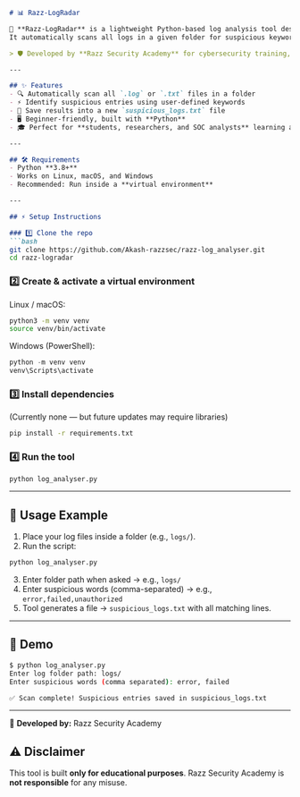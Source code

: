 
````markdown
# 📊 Razz-LogRadar  

🚀 **Razz-LogRadar** is a lightweight Python-based log analysis tool designed to help security researchers and learners detect suspicious activity hidden inside log files.  
It automatically scans all logs in a given folder for suspicious keywords (like `error`, `failed`, `unauthorized`) and writes them into a new file for easy review.  

> 🛡 Developed by **Razz Security Academy** for cybersecurity training, automation learning, and real-world log analysis practice.  

---

## ✨ Features  
- 🔍 Automatically scan all `.log` or `.txt` files in a folder  
- ⚡ Identify suspicious entries using user-defined keywords  
- 📂 Save results into a new `suspicious_logs.txt` file  
- 🖥 Beginner-friendly, built with **Python**  
- 🎓 Perfect for **students, researchers, and SOC analysts** learning automation  

---

## 🛠 Requirements  
- Python **3.8+**  
- Works on Linux, macOS, and Windows  
- Recommended: Run inside a **virtual environment**  

---

## ⚡ Setup Instructions  

### 1️⃣ Clone the repo  
```bash
git clone https://github.com/Akash-razzsec/razz-log_analyser.git
cd razz-logradar
````

### 2️⃣ Create & activate a virtual environment

Linux / macOS:

```bash
python3 -m venv venv
source venv/bin/activate
```

Windows (PowerShell):

```powershell
python -m venv venv
venv\Scripts\activate
```

### 3️⃣ Install dependencies

(Currently none — but future updates may require libraries)

```bash
pip install -r requirements.txt
```

### 4️⃣ Run the tool

```bash
python log_analyser.py
```

---

## 📖 Usage Example

1. Place your log files inside a folder (e.g., `logs/`).
2. Run the script:

```bash
python log_analyser.py
```

3. Enter folder path when asked → e.g., `logs/`
4. Enter suspicious words (comma-separated) → e.g., `error,failed,unauthorized`
5. Tool generates a file → `suspicious_logs.txt` with all matching lines.

---

## 📸 Demo

```bash
$ python log_analyser.py
Enter log folder path: logs/
Enter suspicious words (comma separated): error, failed

✅ Scan complete! Suspicious entries saved in suspicious_logs.txt
```

---

🔹 **Developed by:** Razz Security Academy

## ⚠ Disclaimer

This tool is built **only for educational purposes**.
Razz Security Academy is **not responsible** for any misuse.

